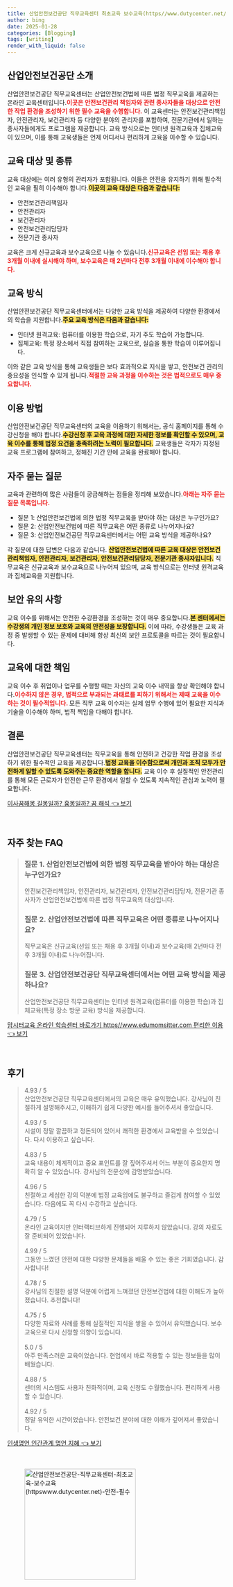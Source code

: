 ```yaml
---
title: 산업안전보건공단 직무교육센터 최초교육 보수교육(https//www.dutycenter.net/) 안전 필수
author: bing
date: 2025-01-28
categories: [Blogging]
tags: [writing]
render_with_liquid: false
---
```



<h2 id='산업안전보건공단 소개'>산업안전보건공단 소개</h2>

<p>산업안전보건공단 직무교육센터는 산업안전보건법에 따른 법정 직무교육을 제공하는 온라인 교육센터입니다.<b><span style="color: #ee2323;">이곳은 안전보건관리 책임자와 관련 종사자들을 대상으로 안전한 작업 환경을 조성하기 위한 필수 교육을 수행합니다.</span></b> 이 교육센터는 안전보건관리책임자, 안전관리자, 보건관리자 등 다양한 분야의 관리자를 포함하여, 전문기관에서 일하는 종사자들에게도 프로그램을 제공합니다. 교육 방식으로는 인터넷 원격교육과 집체교육이 있으며, 이를 통해 교육생들은 언제 어디서나 편리하게 교육을 이수할 수 있습니다.</p>

<h2 id='교육 대상 및 종류'>교육 대상 및 종류</h2>

<p>교육 대상에는 여러 유형의 관리자가 포함됩니다. 이들은 안전을 유지하기 위해 필수적인 교육을 필히 이수해야 합니다.<b><span style="background-color: #ffe066;">이곳의 교육 대상은 다음과 같습니다:</span></b></p>

<ul>
    <li>안전보건관리책임자</li>
    <li>안전관리자</li>
    <li>보건관리자</li>
    <li>안전보건관리담당자</li>
    <li>전문기관 종사자</li>
</ul>

<p>교육은 크게 신규교육과 보수교육으로 나눌 수 있습니다.<b><span style="color: #ee2323;">신규교육은 선임 또는 채용 후 3개월 이내에 실시해야 하며, 보수교육은 매 2년마다 전후 3개월 이내에 이수해야 합니다.</span></b></p>

<h2 id='교육 방식'>교육 방식</h2>

<p>산업안전보건공단 직무교육센터에서는 다양한 교육 방식을 제공하여 다양한 환경에서의 학습을 지원합니다.<b><span style="background-color: #ffe066;">주요 교육 방식은 다음과 같습니다:</span></b></p>

<ul>
    <li>인터넷 원격교육: 컴퓨터를 이용한 학습으로, 자기 주도 학습이 가능합니다.</li>
    <li>집체교육: 특정 장소에서 직접 참여하는 교육으로, 실습을 통한 학습이 이루어집니다.</li>
</ul>

<p>이와 같은 교육 방식을 통해 교육생들은 보다 효과적으로 지식을 쌓고, 안전보건 관리의 중요성을 인식할 수 있게 됩니다.<b><span style="color: #ee2323;">적절한 교육 과정을 이수하는 것은 법적으로도 매우 중요합니다.</span></b></p>

<h2 id='이용 방법'>이용 방법</h2>

<p>산업안전보건공단 직무교육센터의 교육을 이용하기 위해서는, 공식 홈페이지를 통해 수강신청을 해야 합니다.<b><span style="background-color: #ffe066;">수강신청 후 교육 과정에 대한 자세한 정보를 확인할 수 있으며, 교육 이수를 통해 법정 요건을 충족하려는 노력이 필요합니다.</span></b> 교육생들은 각자가 지정된 교육 프로그램에 참여하고, 정해진 기간 안에 교육을 완료해야 합니다.</p>

<h2 id='자주 묻는 질문'>자주 묻는 질문</h2>

<p>교육과 관련하여 많은 사람들이 궁금해하는 점들을 정리해 보았습니다.<b><span style="color: #ee2323;">아래는 자주 묻는 질문 목록입니다.</span></b></p>

<ul>
    <li>질문 1: 산업안전보건법에 의한 법정 직무교육을 받아야 하는 대상은 누구인가요?</li>
    <li>질문 2: 산업안전보건법에 따른 직무교육은 어떤 종류로 나누어지나요?</li>
    <li>질문 3: 산업안전보건공단 직무교육센터에서는 어떤 교육 방식을 제공하나요?</li>
</ul>

<p>각 질문에 대한 답변은 다음과 같습니다. <b><span style="background-color: #ffe066;">산업안전보건법에 따른 교육 대상은 안전보건관리책임자, 안전관리자, 보건관리자, 안전보건관리담당자, 전문기관 종사자입니다.</span></b> 직무교육은 신규교육과 보수교육으로 나누어져 있으며, 교육 방식으로는 인터넷 원격교육과 집체교육을 지원합니다.</p>

<h2 id='보안 유의 사항'>보안 유의 사항</h2>

<p>교육 이수를 위해서는 안전한 수강환경을 조성하는 것이 매우 중요합니다.<b><span style="background-color: #ffe066;">본 센터에서는 수강생의 개인 정보 보호와 교육의 안전성을 보장합니다.</span></b> 이에 따라, 수강생들은 교육 과정 중 발생할 수 있는 문제에 대비해 항상 최신의 보안 프로토콜을 따르는 것이 필요합니다.</p>

<h2 id='교육에 대한 책임'>교육에 대한 책임</h2>

<p>교육 이수 후 취업이나 업무를 수행할 때는 자신의 교육 이수 내역을 항상 확인해야 합니다.<b><span style="color: #ee2323;">이수하지 않은 경우, 법적으로 부과되는 과태료를 피하기 위해서는 제때 교육을 이수하는 것이 필수적입니다. </span></b> 모든 직무 교육 이수자는 실제 업무 수행에 있어 필요한 지식과 기술을 이수해야 하며, 법적 책임을 다해야 합니다.</p>

<h2 id='결론'>결론</h2>

<p>산업안전보건공단 직무교육센터는 직무교육을 통해 안전하고 건강한 작업 환경을 조성하기 위한 필수적인 교육을 제공합니다.<b><span style="background-color: #ffe066;">법정 교육을 이수함으로써 개인과 조직 모두가 안전하게 일할 수 있도록 도와주는 중요한 역할을 합니다.</span></b> 교육 이수 후 실질적인 안전관리를 통해 모든 근로자가 안전한 근무 환경에서 일할 수 있도록 지속적인 관심과 노력이 필요합니다.</p>


<p><a class="click-button" title="이사꿈해몽 길몽일까? 흉몽일까? 꿈 해석" href="https://blackassets.github.io/posts/%EC%9D%B4%EC%82%AC%EA%BF%88%ED%95%B4%EB%AA%BD-%EA%B8%B8%EB%AA%BD%EC%9D%BC%EA%B9%8C-%ED%9D%89%EB%AA%BD%EC%9D%BC%EA%B9%8C-%EA%BF%88-%ED%95%B4%EC%84%9D/" rel="dofollow">이사꿈해몽 길몽일까? 흉몽일까? 꿈 해석 👈 보기</a></p><br>
<h2 id='자주_찾는_FAQ'>자주 찾는 FAQ</h2>
<div itemscope="" itemtype="https://schema.org/FAQPage"> 
<blockquote> 
<div itemscope="" itemprop="mainEntity" itemtype="https://schema.org/Question"> 
<h3 itemprop="name">질문 1. 산업안전보건법에 의한 법정 직무교육을 받아야 하는 대상은 누구인가요?</h3> 
<div itemscope="" itemprop="acceptedAnswer" itemtype="https://schema.org/Answer"> 
<span itemprop="text"> 
<p>안전보건관리책임자, 안전관리자, 보건관리자, 안전보건관리담당자, 전문기관 종사자가 산업안전보건법에 따른 법정 직무교육의 대상입니다.</p> 
</span> 
</div> 
</div> 
<div itemscope="" itemprop="mainEntity" itemtype="https://schema.org/Question"> 
<h3 itemprop="name">질문 2. 산업안전보건법에 따른 직무교육은 어떤 종류로 나누어지나요?</h3> 
<div itemscope="" itemprop="acceptedAnswer" itemtype="https://schema.org/Answer"> 
<span itemprop="text"> 
<p>직무교육은 신규교육(선임 또는 채용 후 3개월 이내)과 보수교육(매 2년마다 전후 3개월 이내)로 나누어집니다.</p> 
</span> 
</div> 
</div> 
<div itemscope="" itemprop="mainEntity" itemtype="https://schema.org/Question"> 
<h3 itemprop="name">질문 3. 산업안전보건공단 직무교육센터에서는 어떤 교육 방식을 제공하나요?</h3> 
<div itemscope="" itemprop="acceptedAnswer" itemtype="https://schema.org/Answer"> 
<span itemprop="text"> 
<p>산업안전보건공단 직무교육센터는 인터넷 원격교육(컴퓨터를 이용한 학습)과 집체교육(특정 장소 방문 교육) 방식을 제공합니다.</p> 
</span> 
</div> 
</div> 
</blockquote> 
</div>
<p><a class="click-button" title="맘시터교육 온라인 학습센터 바로가기 https//www.edumomsitter.com 편리한 이용" href="https://blackassets.github.io/posts/%EB%A7%98%EC%8B%9C%ED%84%B0%EA%B5%90%EC%9C%A1-%EC%98%A8%EB%9D%BC%EC%9D%B8-%ED%95%99%EC%8A%B5%EC%84%BC%ED%84%B0-%EB%B0%94%EB%A1%9C%EA%B0%80%EA%B8%B0-httpswww.edumomsitter.com-%ED%8E%B8%EB%A6%AC%ED%95%9C-%EC%9D%B4%EC%9A%A9/" rel="dofollow">맘시터교육 온라인 학습센터 바로가기 https//www.edumomsitter.com 편리한 이용 👈 보기</a></p><br>
<h2 id='후기'>후기</h2>
<div itemscope itemtype="https://schema.org/Product">
  <blockquote>
  <div itemprop="review" itemscope itemtype="https://schema.org/Review">
      <div itemprop="reviewRating" itemscope itemtype="https://schema.org/Rating"> <span itemprop="ratingValue">4.93</span> / <span itemprop="bestRating">5</span> </div>
      <span itemprop="reviewBody">산업안전보건공단 직무교육센터에서의 교육은 매우 유익했습니다. 강사님이 친절하게 설명해주시고, 이해하기 쉽게 다양한 예시를 들어주셔서 좋았습니다.</span>
  </div>
  <br>
  <div itemprop="review" itemscope itemtype="https://schema.org/Review">
      <div itemprop="reviewRating" itemscope itemtype="https://schema.org/Rating"> <span itemprop="ratingValue">4.93</span> / <span itemprop="bestRating">5</span> </div>
      <span itemprop="reviewBody">시설이 정말 깔끔하고 정돈되어 있어서 쾌적한 환경에서 교육받을 수 있었습니다. 다시 이용하고 싶습니다.</span>
  </div>
  <br>
  <div itemprop="review" itemscope itemtype="https://schema.org/Review">
      <div itemprop="reviewRating" itemscope itemtype="https://schema.org/Rating"> <span itemprop="ratingValue">4.83</span> / <span itemprop="bestRating">5</span> </div>
      <span itemprop="reviewBody">교육 내용이 체계적이고 중요 포인트를 잘 짚어주셔서 어느 부분이 중요한지 명확히 알 수 있었습니다. 강사님의 전문성에 감명받았습니다.</span>
  </div>
  <br>
  <div itemprop="review" itemscope itemtype="https://schema.org/Review">
      <div itemprop="reviewRating" itemscope itemtype="https://schema.org/Rating"> <span itemprop="ratingValue">4.96</span> / <span itemprop="bestRating">5</span> </div>
      <span itemprop="reviewBody">친절하고 세심한 강의 덕분에 법정 교육임에도 불구하고 즐겁게 참여할 수 있었습니다. 다음에도 꼭 다시 수강하고 싶습니다.</span>
  </div>
  <br>
  <div itemprop="review" itemscope itemtype="https://schema.org/Review">
      <div itemprop="reviewRating" itemscope itemtype="https://schema.org/Rating"> <span itemprop="ratingValue">4.79</span> / <span itemprop="bestRating">5</span> </div>
      <span itemprop="reviewBody">온라인 교육이지만 인터랙티브하게 진행되어 지루하지 않았습니다. 강의 자료도 잘 준비되어 있었습니다.</span>
  </div>
  <br>
  <div itemprop="review" itemscope itemtype="https://schema.org/Review">
      <div itemprop="reviewRating" itemscope itemtype="https://schema.org/Rating"> <span itemprop="ratingValue">4.99</span> / <span itemprop="bestRating">5</span> </div>
      <span itemprop="reviewBody">그동안 느꼈던 안전에 대한 다양한 문제들을 배울 수 있는 좋은 기회였습니다. 감사합니다!</span>
  </div>
  <br>
  <div itemprop="review" itemscope itemtype="https://schema.org/Review">
      <div itemprop="reviewRating" itemscope itemtype="https://schema.org/Rating"> <span itemprop="ratingValue">4.78</span> / <span itemprop="bestRating">5</span> </div>
      <span itemprop="reviewBody">강사님의 친절한 설명 덕분에 어렵게 느껴졌던 안전보건법에 대한 이해도가 높아졌습니다. 추천합니다!</span>
  </div>
  <br>
  <div itemprop="review" itemscope itemtype="https://schema.org/Review">
      <div itemprop="reviewRating" itemscope itemtype="https://schema.org/Rating"> <span itemprop="ratingValue">4.75</span> / <span itemprop="bestRating">5</span> </div>
      <span itemprop="reviewBody">다양한 자료와 사례를 통해 실질적인 지식을 쌓을 수 있어서 유익했습니다. 보수교육으로 다시 신청할 의향이 있습니다.</span>
  </div>
  <br>
  <div itemprop="review" itemscope itemtype="https://schema.org/Review">
      <div itemprop="reviewRating" itemscope itemtype="https://schema.org/Rating"> <span itemprop="ratingValue">5.0</span> / <span itemprop="bestRating">5</span> </div>
      <span itemprop="reviewBody">아주 만족스러운 교육이었습니다. 현업에서 바로 적용할 수 있는 정보들을 많이 배웠습니다.</span>
  </div>
  <br>
  <div itemprop="review" itemscope itemtype="https://schema.org/Review">
      <div itemprop="reviewRating" itemscope itemtype="https://schema.org/Rating"> <span itemprop="ratingValue">4.88</span> / <span itemprop="bestRating">5</span> </div>
      <span itemprop="reviewBody">센터의 시스템도 사용자 친화적이며, 교육 신청도 수월했습니다. 편리하게 사용할 수 있습니다.</span>
  </div>
  <br>
  <div itemprop="review" itemscope itemtype="https://schema.org/Review">
      <div itemprop="reviewRating" itemscope itemtype="https://schema.org/Rating"> <span itemprop="ratingValue">4.92</span> / <span itemprop="bestRating">5</span> </div>
      <span itemprop="reviewBody">정말 유익한 시간이었습니다. 안전보건 분야에 대한 이해가 깊어져서 좋았습니다.</span>
  </div>
  </blockquote>
</div>
<p><a class="click-button" title="인생명언 인간관계 명언 지혜" href="https://blackassets.github.io/posts/%EC%9D%B8%EC%83%9D%EB%AA%85%EC%96%B8-%EC%9D%B8%EA%B0%84%EA%B4%80%EA%B3%84-%EB%AA%85%EC%96%B8-%EC%A7%80%ED%98%9C/" rel="dofollow">인생명언 인간관계 명언 지혜 👈 보기</a></p><br>
<figure class="image"><img src="https://blackassets.github.io/assets/img/thumbnail/산업안전보건공단-직무교육센터-최초교육-보수교육(httpswww.dutycenter.net)-안전-필수.webp" alt="산업안전보건공단-직무교육센터-최초교육-보수교육(httpswww.dutycenter.net)-안전-필수" width="256" height="256"></figure>